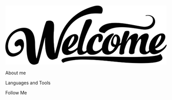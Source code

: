 ![Header](https://github.com/Dilunder/dilunder/blob/main/assets/Welcome.jpg)

About me

Languages and Tools

Follow Me